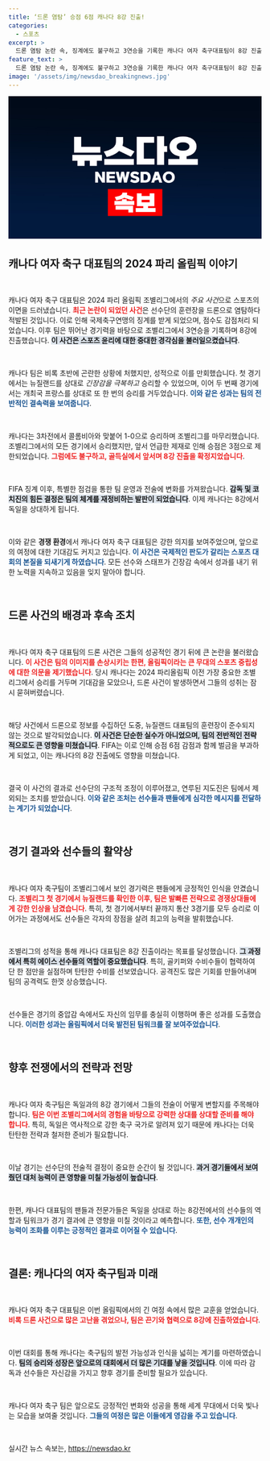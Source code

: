 ```yaml
---
title: ‘드론 염탐’ 승점 6점 캐나다 8강 진출!
categories:
  - 스포츠
excerpt: >
  드론 염탐 논란 속, 징계에도 불구하고 3연승을 기록한 캐나다 여자 축구대표팀이 8강 진출에 성공했습니다. 이번 여정의 뒤편에 숨겨진 이야기를 확인해보세요!
feature_text: >
  드론 염탐 논란 속, 징계에도 불구하고 3연승을 기록한 캐나다 여자 축구대표팀이 8강 진출에 성공했습니다. 이번 여정의 뒤편에 숨겨진 이야기를 확인해보세요!
image: '/assets/img/newsdao_breakingnews.jpg'
---
```


<p><img src="/assets/img/newsdao_breakingnews.jpg" alt="implanttips 속보" /></p>

<h2 data-ke-size="size26">캐나다 여자 축구 대표팀의 2024 파리 올림픽 이야기</h2>

<p data-ke-size="size16">&nbsp;</p>

<p>캐나다 여자 축구 대표팀은 2024 파리 올림픽 조별리그에서의 <em>주요 사건</em>으로 스포츠의 이면을 드러냈습니다. <b><span style="color: #ee2323;">최근 논란이 되었던 사건</span></b>은 선수단의 훈련장을 드론으로 염탐하다 적발된 것입니다. 이로 인해 국제축구연맹의 징계를 받게 되었으며, 점수도 감점처리 되었습니다. 이후 팀은 뛰어난 경기력을 바탕으로 조별리그에서 3연승을 기록하며 8강에 진출했습니다. <b><span style="background-color: #21538527;">이 사건은 스포츠 윤리에 대한 중대한 경각심을 불러일으켰습니다</span></b>. </p>

<p data-ke-size="size16">&nbsp;</p>

<p>캐나다 팀은 비록 초반에 곤란한 상황에 처했지만, 성적으로 이를 만회했습니다. 첫 경기에서는 뉴질랜드를 상대로 <em>긴장감을 극복하고</em> 승리할 수 있었으며, 이어 두 번째 경기에서는 개최국 프랑스를 상대로 또 한 번의 승리를 거두었습니다. <b><span style="color: #1a5490;">이와 같은 성과는 팀의 전반적인 결속력을 보여줍니다</span></b>. </p>

<p data-ke-size="size16">&nbsp;</p>

<p>캐나다는 3차전에서 콜롬비아와 맞붙어 1-0으로 승리하며 조별리그를 마무리했습니다. 조별리그에서의 모든 경기에서 승리했지만, 앞서 언급한 제재로 인해 승점은 3점으로 제한되었습니다. <b><span style="color: #ee2323;">그럼에도 불구하고, 골득실에서 앞서며 8강 진출을 확정지었습니다</span></b>. </p>

<p data-ke-size="size16">&nbsp;</p>

<p>FIFA 징계 이후, 특별한 점검을 통한 팀 운영과 전술에 변화를 가져왔습니다. <b><span style="background-color: #21538527;">감독 및 코치진의 힘든 결정은 팀의 체계를 재정비하는 발판이 되었습니다</span></b>. 이제 캐나다는 8강에서 독일을 상대하게 됩니다. </p>

<p data-ke-size="size16">&nbsp;</p>

<p>이와 같은 <strong>경쟁 환경</strong>에서 캐나다 여자 축구 대표팀은 강한 의지를 보여주었으며, 앞으로의 여정에 대한 기대감도 커지고 있습니다. <b><span style="color: #1a5490;">이 사건은 국제적인 판도가 갈리는 스포츠 대회의 본질을 되새기게 하였습니다</span></b>. 모든 선수와 스태프가 긴장감 속에서 성과를 내기 위한 노력을 지속하고 있음을 잊지 말아야 합니다.</p>

<p data-ke-size="size16">&nbsp;</p>

<h2 data-ke-size="size26">드론 사건의 배경과 후속 조치</h2>

<p data-ke-size="size16">&nbsp;</p>

<p>캐나다 여자 축구 대표팀의 드론 사건은 그들의 성공적인 경기 뒤에 큰 논란을 불러왔습니다. <b><span style="color: #ee2323;">이 사건은 팀의 이미지를 손상시키는 한편, 올림픽이라는 큰 무대의 스포츠 중립성에 대한 의문을 제기했습니다</span></b>. 당시 캐나다는 2024 파리올림픽 이전 가장 중요한 조별리그에서 승리를 거두며 기대감을 모았으나, 드론 사건이 발생하면서 그들의 성취는 잠시 묻혀버렸습니다. </p>

<p data-ke-size="size16">&nbsp;</p>

<p>해당 사건에서 드론으로 정보를 수집하던 도중, 뉴질랜드 대표팀의 훈련장이 준수되지 않는 것으로 발각되었습니다. <b><span style="background-color: #21538527;">이 사건은 단순한 실수가 아니었으며, 팀의 전반적인 전략적으로도 큰 영향을 미쳤습니다</span></b>. FIFA는 이로 인해 승점 6점 감점과 함께 벌금을 부과하게 되었고, 이는 캐나다의 8강 진출에도 영향을 미쳤습니다. </p>

<p data-ke-size="size16">&nbsp;</p>

<p>결국 이 사건의 결과로 선수단의 구조적 조정이 이루어졌고, 연루된 지도진은 팀에서 제외되는 조치를 받았습니다. <b><span style="color: #1a5490;">이와 같은 조처는 선수들과 팬들에게 심각한 메시지를 전달하는 계기가 되었습니다</span></b>. </p>

<p data-ke-size="size16">&nbsp;</p>

<h2 data-ke-size="size26">경기 결과와 선수들의 활약상</h2>

<p data-ke-size="size16">&nbsp;</p>

<p>캐나다 여자 축구팀이 조별리그에서 보인 경기력은 팬들에게 긍정적인 인식을 안겼습니다. <b><span style="color: #ee2323;">조별리그 첫 경기에서 뉴질랜드를 확인한 이후, 팀은 발빠른 전략으로 경쟁상대들에게 강한 인상을 남겼습니다</span></b>. 특히, 첫 경기에서부터 끝까지 통산 3경기를 모두 승리로 이어가는 과정에서도 선수들은 각자의 장점을 살려 최고의 능력을 발휘했습니다. </p>

<p data-ke-size="size16">&nbsp;</p>

<p>조별리그의 성적을 통해 캐나다 대표팀은 8강 진출이라는 목표를 달성했습니다. <b><span style="background-color: #21538527;">그 과정에서 특히 에이스 선수들의 역할이 중요했습니다</span></b>. 특히, 골키퍼와 수비수들이 협력하여 단 한 점만을 실점하며 탄탄한 수비를 선보였습니다. 공격진도 많은 기회를 만들어내며 팀의 공격력도 한껏 상승했습니다. </p>

<p data-ke-size="size16">&nbsp;</p>

<p>선수들은 경기의 중압감 속에서도 자신의 임무를 충실히 이행하며 좋은 성과를 도출했습니다. <b><span style="color: #1a5490;">이러한 성과는 올림픽에서 더욱 발전된 팀워크를 잘 보여주었습니다</span></b>. </p>

<p data-ke-size="size16">&nbsp;</p>

<h2 data-ke-size="size26">향후 전쟁에서의 전략과 전망</h2>

<p data-ke-size="size16">&nbsp;</p>

<p>캐나다 여자 축구팀은 독일과의 8강 경기에서 그들의 전술이 어떻게 변할지를 주목해야 합니다. <b><span style="color: #ee2323;">팀은 이번 조별리그에서의 경험을 바탕으로 강력한 상대를 상대할 준비를 해야 합니다</span></b>. 특히, 독일은 역사적으로 강한 축구 국가로 알려져 있기 때문에 캐나다는 더욱 탄탄한 전략과 철저한 준비가 필요합니다. </p>

<p data-ke-size="size16">&nbsp;</p>

<p>이날 경기는 선수단의 전술적 결정이 중요한 순간이 될 것입니다. <b><span style="background-color: #21538527;">과거 경기들에서 보여줬던 대처 능력이 큰 영향을 미칠 가능성이 높습니다</span></b>. </p>

<p data-ke-size="size16">&nbsp;</p>

<p>한편, 캐나다 대표팀의 팬들과 전문가들은 독일을 상대로 하는 8강전에서의 선수들의 역할과 팀워크가 경기 결과에 큰 영향을 미칠 것이라고 예측합니다. <b><span style="color: #1a5490;">또한, 선수 개개인의 능력이 조화를 이루는 긍정적인 결과로 이어질 수 있습니다</span></b>. </p>

<p data-ke-size="size16">&nbsp;</p>

<h2 data-ke-size="size26">결론: 캐나다의 여자 축구팀과 미래</h2>

<p data-ke-size="size16">&nbsp;</p>

<p>캐나다 여자 축구 대표팀은 이번 올림픽에서의 긴 여정 속에서 많은 교훈을 얻었습니다. <b><span style="color: #ee2323;">비록 드론 사건으로 많은 고난을 겪었으나, 팀은 끈기와 협력으로 8강에 진출하였습니다</span></b>. </p>

<p data-ke-size="size16">&nbsp;</p>

<p>이번 대회를 통해 캐나다는 축구팀의 발전 가능성과 인식을 넓히는 계기를 마련하였습니다. <b><span style="background-color: #21538527;">팀의 승리와 성장은 앞으로의 대회에서 더 많은 기대를 낳을 것입니다</span></b>. 이에 따라 감독과 선수들은 자신감을 가지고 향후 경기를 준비할 필요가 있습니다. </p>

<p data-ke-size="size16">&nbsp;</p>

<p>캐나다 여자 축구 팀은 앞으로도 긍정적인 변화와 성공을 통해 세계 무대에서 더욱 빛나는 모습을 보여줄 것입니다. <b><span style="color: #1a5490;">그들의 여정은 많은 이들에게 영감을 주고 있습니다</span></b>. </p>

<p data-ke-size="size16">&nbsp;</p>
실시간 뉴스 속보는, <a href="https://newsdao.kr" rel="dofollow">https://newsdao.kr</a>


